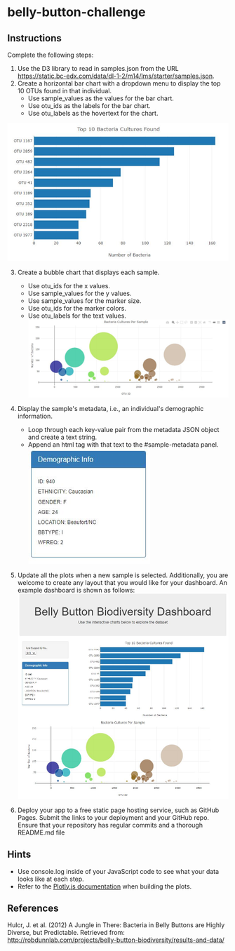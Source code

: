 # belly-button-challenge
## Instructions
Complete the following steps:
1.  Use the D3 library to read in samples.json from the URL https://static.bc-edx.com/data/dl-1-2/m14/lms/starter/samples.json.
2.  Create a horizontal bar chart with a dropdown menu to display the top 10 OTUs found in that individual.
    *   Use sample_values as the values for the bar chart.
    *   Use otu_ids as the labels for the bar chart.
    *   Use otu_labels as the hovertext for the chart.

![alt text](image.png)

3.  Create a bubble chart that displays each sample.

    *   Use otu_ids for the x values.
    *   Use sample_values for the y values.
    *   Use sample_values for the marker size.
    *   Use otu_ids for the marker colors.
    *   Use otu_labels for the text values.
![alt text](image-1.png) 

4.  Display the sample's metadata, i.e., an individual's demographic information.
    *   Loop through each key-value pair from the metadata JSON object and create a text string.
    *   Append an html tag with that text to the #sample-metadata panel.
![alt text](image-2.png)

5.  Update all the plots when a new sample is selected. Additionally, you are welcome to create any layout that you would like for your dashboard. An example dashboard is shown as follows:
![alt text](image-3.png) 

6.  Deploy your app to a free static page hosting service, such as GitHub Pages. Submit the links to your deployment and your GitHub repo. Ensure that your repository has regular commits and a thorough README.md file

## Hints
*   Use console.log inside of your JavaScript code to see
    what your data looks like at each step.
*   Refer to the [Plotly.js documentation](https://plot.ly/javascript/) when building the plots.

## References

Hulcr, J. et al. (2012) A Jungle in There: Bacteria in Belly Buttons are Highly Diverse, but Predictable. Retrieved from: http://robdunnlab.com/projects/belly-button-biodiversity/results-and-data/
